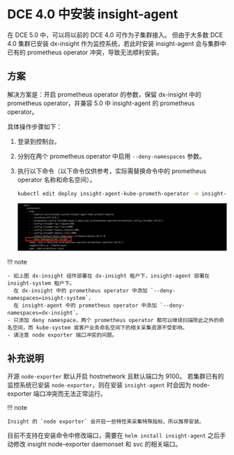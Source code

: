 # DCE 4.0 中安装 insight-agent

在 DCE 5.0 中，可以将以前的 DCE 4.0 可作为子集群接入。
但由于大多数 DCE 4.0 集群已安装 dx-insight 作为监控系统，若此时安装 insight-agent 会与集群中已有的 prometheus operator 冲突，导致无法顺利安装。

## 方案

解决方案是：开启 prometheus operator 的参数，保留 dx-insight 中的 prometheus operator，并兼容 5.0 中 insight-agent 的 prometheus operator。

具体操作步骤如下：

1. 登录到控制台。
1. 分别在两个 prometheus operator 中启用 `--deny-namespaces` 参数。
1. 执行以下命令（以下命令仅供参考，实际需替换命令中的 prometheus operator 名称和命名空间）。

    ```bash
    kubectl edit deploy insight-agent-kube-prometh-operator -n insight-system
    ```

    ![operatoryaml](../images/promerator.png)

!!! note

    - 如上图 dx-insight 组件部署在 dx-insight 租户下，insight-agent 部署在 insight-system 租户下。
      在 dx-insight 中的 prometheus operator 中添加 `--deny-namespaces=insight-system`，
      在 insight-agent 中的 prometheus operator 中添加 `--deny-namespaces=dx-insight`。
    - 只添加 deny namespace，两个 prometheus operator 都可以继续扫描除此之外的命名空间，而 kube-system 或客户业务命名空间下的相关采集资源不受影响。
    - 请注意 node exporter 端口冲突的问题。

## 补充说明

开源 `node-exporter` 默认开启 hostnetwork 且默认端口为 9100。
若集群已有的监控系统已安装 `node-exporter`，则在安装 `insight-agent` 时会因为 node-exporter 端口冲突而无法正常运行。

!!! note

    Insight 的 `node exporter` 会开启一些特性来采集特殊指标，所以推荐安装。

目前不支持在安装命令中修改端口，需要在 `helm install insight-agent` 之后手动修改 insight node-exporter daemonset 和 svc 的相关端口。
